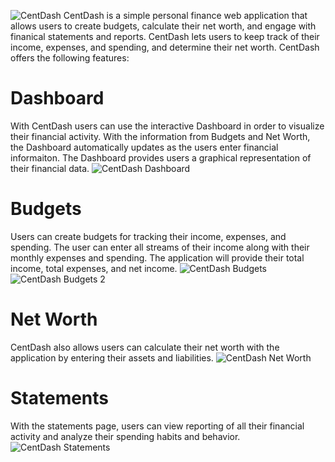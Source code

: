 ![CentDash](https://github.com/Warrenn205/CentDash/assets/122620756/305d649d-3f4f-4c37-a987-9a01fe57a312)
CentDash is a simple personal finance web application that allows users to create budgets, calculate their net worth, and engage with finanical statements and reports. CentDash lets users to keep track of their income, expenses, and spending, and determine their net worth. CentDash offers the following features:

# Dashboard
With CentDash users can use the interactive Dashboard in order to visualize their financial activity. With the information from Budgets and Net Worth, the Dashboard automatically updates as the users enter financial informaiton. The Dashboard provides users a graphical representation of their financial data.
![CentDash Dashboard](https://github.com/Warrenn205/CentDash/assets/122620756/d5f00fa2-87d3-4261-b249-6a3077d98a80)

# Budgets
Users can create budgets for tracking their income, expenses, and spending. The user can enter all streams of their income along with their monthly expenses and spending. The application will provide their total income, total expenses, and net income.
![CentDash Budgets](https://github.com/Warrenn205/CentDash/assets/122620756/cdf47b0a-dafd-423b-aa0b-9d63cf9a8c03)
![CentDash Budgets 2](https://github.com/Warrenn205/CentDash/assets/122620756/316fe535-d423-427c-99b5-4e2d47db4cfe)

# Net Worth
CentDash also allows users can calculate their net worth with the application by entering their assets and liabilities.
![CentDash Net Worth](https://github.com/Warrenn205/CentDash/assets/122620756/866e9cfe-7741-4c7a-b831-f1e4167bd714)

# Statements
With the statements page, users can view reporting of all their financial activity and analyze their spending habits and behavior.
![CentDash Statements](https://github.com/Warrenn205/CentDash/assets/122620756/403d96a9-67a8-4545-82ff-3cf055dcbd40)

